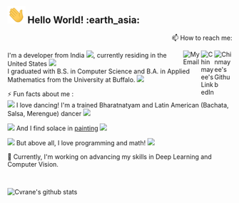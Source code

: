 
 <h2><img src="https://github.com/Cvrane/Cvrane/blob/master/Hi.gif"width="40px"> Hello World! :earth_asia: </h2>

<p align=right> 📫 How to reach me: </p> <a href="https://github.com/Cvrane">
  <img align="right" alt="Chinmayee's Github" width="40px" src="https://img.icons8.com/bubbles/200/000000/github.png"/>
</a>
<a href="https://www.linkedin.com/in/chinmayee-rane/">
  <img align="right" alt="Chinmayee's LinkedIn" width="30px" src="https://img.icons8.com/doodle/96/000000/linkedin--v2.png"/>
</a>
<a href="mailto:ranechinmayee92@gmail.com">
  <img align="right" alt="My Email" width="40px" src="https://img.icons8.com/clouds/200/000000/gmail.png"/>
</a>

 I'm a developer from India  <img src="https://img.icons8.com/doodle/48/000000/india.png" width="30px"/>, currently residing in the United States  <img src="https://img.icons8.com/doodle/48/000000/usa.png" width="30px"/>
<br>  I graduated with B.S. in Computer Science and B.A. in Applied Mathematics from the University at Buffalo. <img src="https://img.icons8.com/office/80/000000/student-female.png" width="30px" />

⚡ Fun facts about me : <br>
<img src="https://img.icons8.com/emoji/48/000000/dancing-girl.png" width="30px"/> I love dancing! I'm a trained Bharatnatyam and Latin American (Bachata, Salsa, Merengue) dancer <img src="https://img.icons8.com/color/48/000000/ballet-shoes.png" width="30px"/>

<img src="https://img.icons8.com/emoji/48/000000/woman-artist.png" width="30px"/> And I find solace in [painting](https://github.com/Cvrane/Cvrane/blob/master/paintings/selfportrait.PNG) <img src="https://img.icons8.com/plasticine/30/000000/paint-palette.png"/>

<img src="https://img.icons8.com/bubbles/50/000000/girl-and-math-equation.png" width="50px"/> But above all, I love programming and math!  <img src="https://img.icons8.com/office/40/000000/normal-distribution-histogram.png"/>

🌱 Currently, I'm working on advancing my skills in Deep Learning and Computer Vision. 

<br> 

![Cvrane's github stats](https://github-readme-stats.vercel.app/api?username=Cvrane&theme=solarized-light&show_icons=true)

<!--
**Cvrane/Cvrane** is a ✨ _special_ ✨ repository because its `README.md` (this file) appears on your GitHub profile.

Here are some ideas to get you started:

- 🔭 I’m currently working on ...
- 🌱 I’m currently learning ...
- 👯 I’m looking to collaborate on ...
- 🤔 I’m looking for help with ...
- 💬 Ask me about ...
- 📫 How to reach me: ...
- 😄 Pronouns: ...
- ⚡ Fun fact: ...
-->

